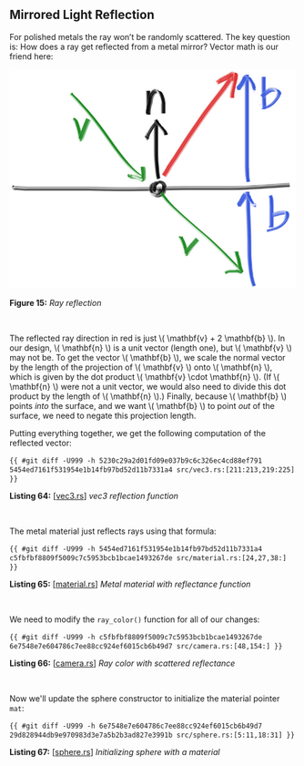 ## Mirrored Light Reflection

For polished metals the ray won’t be randomly scattered. The key question is: How does a ray get reflected from a metal mirror? Vector math is our friend here:

![Ray reflection](../../imgs/fig-1.15-reflection.jpg)

**Figure 15:** *Ray reflection*

<br>

The reflected ray direction in red is just \\( \mathbf{v} + 2 \mathbf{b} \\). In our design, \\( \mathbf{n} \\) is a unit vector (length one), but \\( \mathbf{v} \\) may not be. To get the vector \\( \mathbf{b} \\), we scale the normal vector by the length of the projection of \\( \mathbf{v} \\) onto \\( \mathbf{n} \\), which is given by the dot product \\( \mathbf{v} \cdot \mathbf{n} \\). (If \\( \mathbf{n} \\) were not a unit vector, we would also need to divide this dot product by the length of \\( \mathbf{n} \\).) Finally, because \\( \mathbf{b} \\) points *into* the surface, and we want \\( \mathbf{b} \\) to point *out* of the surface, we need to negate this projection length.

Putting everything together, we get the following computation of the reflected vector:

```rust-diff,norun,noplayground
{{ #git diff -U999 -h 5230c29a2d01fd09e037b9c6c326ec4cd88ef791 5454ed7161f531954e1b14fb97bd52d11b7331a4 src/vec3.rs:[211:213,219:225] }}
```

**Listing 64:** [[vec3.rs](https://github.com/goldnor/code/blob/5454ed7161f531954e1b14fb97bd52d11b7331a4/src/vec3.rs)] *vec3 reflection function*

<br>

The metal material just reflects rays using that formula:

```rust-diff,norun,noplayground
{{ #git diff -U999 -h 5454ed7161f531954e1b14fb97bd52d11b7331a4 c5fbfbf8809f5009c7c5953bcb1bcae1493267de src/material.rs:[24,27,38:] }}
```

**Listing 65:** [[material.rs](https://github.com/goldnor/code/blob/c5fbfbf8809f5009c7c5953bcb1bcae1493267de/src/material.rs)] *Metal material with reflectance function*

<br>

We need to modify the `ray_color()` function for all of our changes:

```rust-diff,norun,noplayground
{{ #git diff -U999 -h c5fbfbf8809f5009c7c5953bcb1bcae1493267de 6e7548e7e604786c7ee88cc924ef6015cb6b49d7 src/camera.rs:[48,154:] }}
```

**Listing 66:** [[camera.rs](https://github.com/goldnor/code/blob/6e7548e7e604786c7ee88cc924ef6015cb6b49d7/src/camera.rs)] *Ray color with scattered reflectance*

<br>

Now we'll update the sphere constructor to initialize the material pointer `mat`:

```rust-diff,norun,noplayground
{{ #git diff -U999 -h 6e7548e7e604786c7ee88cc924ef6015cb6b49d7 29d828944db9e970983d3e7a5b2b3ad827e3991b src/sphere.rs:[5:11,18:31] }}
```

**Listing 67:** [[sphere.rs](https://github.com/goldnor/code/blob/29d828944db9e970983d3e7a5b2b3ad827e3991b/src/sphere.rs)] *Initializing sphere with a material*

<br>
